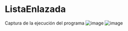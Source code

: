 # ListaEnlazada
Captura de la ejecución del programa
![image](https://user-images.githubusercontent.com/99548614/221768005-1e55b35e-49ce-4f88-a8f8-358e3fb7ab07.png)
![image](https://user-images.githubusercontent.com/99548614/221768206-a037e58c-17d4-4767-8ba5-e9ca68e0af39.png)
